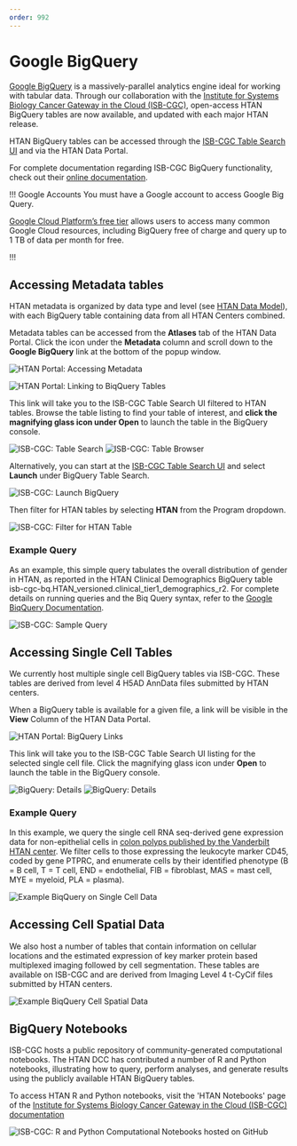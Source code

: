 ```yaml
---
order: 992
---
```


# Google BigQuery

[Google BigQuery](https://cloud.google.com/bigquery) is a massively-parallel analytics engine ideal for working with tabular data. Through our collaboration with the [Institute for Systems Biology Cancer Gateway in the Cloud (ISB-CGC)](https://isb-cgc.appspot.com/), open-access HTAN BigQuery tables are now available, and updated with each major HTAN release.

HTAN BigQuery tables can be accessed through the [ISB-CGC Table Search UI](https://isb-cgc.appspot.com/) and via the HTAN Data Portal.

For complete documentation regarding ISB-CGC BigQuery functionality, check out their [online documentation](https://isb-cancer-genomics-cloud.readthedocs.io/en/latest/sections/BigQueryTableSearchUI.html#).

!!! Google Accounts
You must have a Google account to access Google Big Query.

[Google Cloud Platform’s free tier](https://cloud.google.com/free) allows users to access many common Google Cloud resources, including BigQuery free of charge and query up to 1 TB of data per month for free.

!!!

## Accessing Metadata tables

HTAN metadata is organized by data type and level (see [HTAN Data Model](../data_model/overview.md)), with each BigQuery table containing data from all HTAN Centers combined.

Metadata tables can be accessed from the **Atlases** tab of the HTAN Data Portal. Click the icon under the **Metadata** column and scroll down to the **Google BigQuery** link at the bottom of the popup window.

![HTAN Portal:  Accessing Metadata](../img/big_query1.png)

![HTAN Portal:  Linking to BiqQuery Tables](../img/big_query2.png)

This link will take you to the ISB-CGC Table Search UI filtered to HTAN tables. Browse the table listing to find your table of interest, and **click the magnifying glass icon under Open** to launch the table in the BigQuery console.

![ISB-CGC:  Table Search](../img/big_query3.png)
![ISB-CGC:  Table Browser](../img/big_query4.png)

Alternatively, you can start at the [ISB-CGC Table Search UI](https://isb-cgc.appspot.com/) and select **Launch** under BigQuery Table Search.

![ISB-CGC:  Launch BigQuery](../img/big_query5.png)

Then filter for HTAN tables by selecting **HTAN** from the Program dropdown.

![ISB-CGC:  Filter for HTAN Table](../img/big_query6.png)

### Example Query

As an example, this simple query tabulates the overall distribution of gender in HTAN, as reported in the HTAN Clinical Demographics BigQuery table isb-cgc-bq.HTAN_versioned.clinical_tier1_demographics_r2. For complete details on running queries and the Biq Query syntax, refer to the [Google BiqQuery Documentation](https://cloud.google.com/bigquery/docs).

![ISB-CGC:  Sample Query](../img/big_query7.png)

## Accessing Single Cell Tables

We currently host multiple single cell BigQuery tables via ISB-CGC. These tables are derived from level 4 H5AD AnnData files submitted by HTAN centers.

When a BigQuery table is available for a given file, a link will be visible in the **View** Column of the HTAN Data Portal.

![HTAN Portal:  BigQuery Links](../img/big_query8.png)

This link will take you to the ISB-CGC Table Search UI listing for the selected single cell file. Click the magnifying glass icon under **Open** to launch the table in the BigQuery console.

![BigQuery:  Details](../img/big_query9.png)
![BigQuery:  Details](../img/big_query10.png)

### Example Query

In this example, we query the single cell RNA seq-derived gene expression data for non-epithelial cells in [colon polyps published by the Vanderbilt HTAN center](<https://www.cell.com/cell/fulltext/S0092-8674(21)01381-7>). We filter cells to those expressing the leukocyte marker CD45, coded by gene PTPRC, and enumerate cells by their identified phenotype (B = B cell, T = T cell, END = endothelial, FIB = fibroblast, MAS = mast cell, MYE = myeloid, PLA = plasma).

![Example BiqQuery on Single Cell Data](../img/big_query11.png)

## Accessing Cell Spatial Data
We also host a number of tables that contain information on cellular locations and the estimated expression of key marker protein based multiplexed imaging followed by cell segmentation. These tables are available on ISB-CGC and are derived from Imaging Level 4 t-CyCif files submitted by HTAN centers.

![Example BiqQuery Cell Spatial Data](../img/big_query12.png)


## BigQuery Notebooks

ISB-CGC hosts a public repository of community-generated computational notebooks. The HTAN DCC has contributed a number of R and Python notebooks, illustrating how to query, perform analyses, and generate results using the publicly available HTAN BigQuery tables.

To access HTAN R and Python notebooks, visit the 'HTAN Notebooks' page of the [Institute for Systems Biology Cancer Gateway in the Cloud (ISB-CGC) documentation](https://isb-cancer-genomics-cloud.readthedocs.io/en/latest/sections/HTANNotebooks.html)

![ISB-CGC:  R and Python Computational Notebooks hosted on GitHub](../img/notebook1.png)
